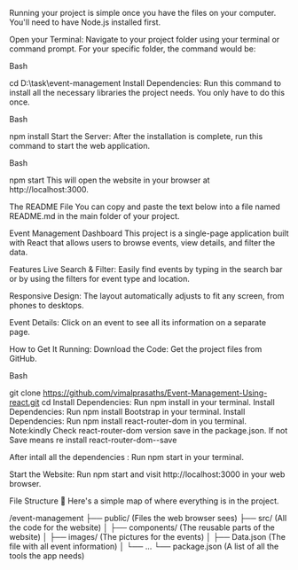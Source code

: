Running your project is simple once you have the files on your computer. You'll need to have Node.js installed first.

Open your Terminal: Navigate to your project folder using your terminal or command prompt. For your specific folder, the command would be:

Bash

cd D:\task\event-management
Install Dependencies: Run this command to install all the necessary libraries the project needs. You only have to do this once.

Bash

npm install
Start the Server: After the installation is complete, run this command to start the web application.

Bash

npm start
This will open the website in your browser at http://localhost:3000.

The README File
You can copy and paste the text below into a file named README.md in the main folder of your project.

Event Management Dashboard
This project is a single-page application built with React that allows users to browse events, view details, and filter the data.

Features
Live Search & Filter: Easily find events by typing in the search bar or by using the filters for event type and location.

Responsive Design: The layout automatically adjusts to fit any screen, from phones to desktops.

Event Details: Click on an event to see all its information on a separate page.

How to Get It Running:
Download the Code: Get the project files from GitHub.

Bash

git clone <https://github.com/vimalprasaths/Event-Management-Using-react.git>
cd <event-management>
Install Dependencies: Run npm install in your terminal.
Install Dependencies: Run npm install Bootstrap in your terminal.
Install Dependencies: Run npm install react-router-dom in you terminal.
Note:kindly Check react-router-dom  version save in the package.json.
If not Save means re install  react-router-dom--save

After intall all the dependencies : Run npm start in your terminal. 

Start the Website: Run npm start and visit http://localhost:3000 in your web browser.

File Structure 📁
Here's a simple map of where everything is in the project.

/event-management
├── public/                 (Files the web browser sees)
├── src/                    (All the code for the website)
│   ├── components/        (The reusable parts of the website)
│   ├── images/             (The pictures for the events)
│   ├── Data.json           (The file with all event information)
│   └── ...
└── package.json            (A list of all the tools the app needs)